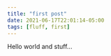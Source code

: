 ```yaml
---
title: "first post"
date: 2021-06-17T22:01:14-05:00
tags: [fluff, first]
---
```


Hello world and stuff...
